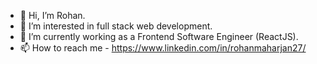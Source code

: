 - 👋 Hi, I’m Rohan.
- 👀 I’m interested in full stack web development.
- 🌱 I’m currently working as a Frontend Software Engineer (ReactJS).
- 📫 How to reach me - https://www.linkedin.com/in/rohanmaharjan27/

<!---
rohanmaharjan27/rohanmaharjan27 is a ✨ special ✨ repository because its `README.md` (this file) appears on your GitHub profile.
You can click the Preview link to take a look at your changes.
--->
